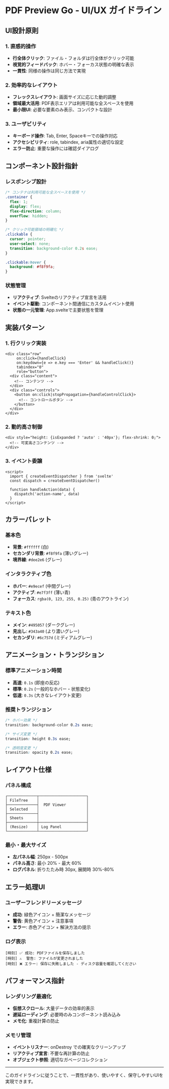 # PDF Preview Go - UI/UX ガイドライン

## UI設計原則

### 1. 直感的操作
- **行全体クリック**: ファイル・フォルダは行全体がクリック可能
- **視覚的フィードバック**: ホバー・フォーカス状態の明確な表示
- **一貫性**: 同様の操作は同じ方法で実現

### 2. 効率的なレイアウト
- **フレックスレイアウト**: 画面サイズに応じた動的調整
- **領域最大活用**: PDF表示エリアは利用可能な全スペースを使用
- **最小限UI**: 必要な要素のみ表示、コンパクトな設計

### 3. ユーザビリティ
- **キーボード操作**: Tab, Enter, Spaceキーでの操作対応
- **アクセシビリティ**: role, tabindex, aria属性の適切な設定
- **エラー防止**: 重要な操作には確認ダイアログ

## コンポーネント設計指針

### レスポンシブ設計
```css
/* コンテナは利用可能な全スペースを使用 */
.container {
  flex: 1;
  display: flex;
  flex-direction: column;
  overflow: hidden;
}

/* クリック可能領域の明確化 */
.clickable {
  cursor: pointer;
  user-select: none;
  transition: background-color 0.2s ease;
}

.clickable:hover {
  background: #f8f9fa;
}
```

### 状態管理
- **リアクティブ**: Svelteのリアクティブ宣言を活用
- **イベント駆動**: コンポーネント間通信にカスタムイベント使用
- **状態の一元管理**: App.svelteで主要状態を管理

## 実装パターン

### 1. 行クリック実装
```svelte
<div class="row"
     on:click={handleClick}
     on:keydown={e => e.key === 'Enter' && handleClick()}
     tabindex="0"
     role="button">
  <div class="content">
    <!-- コンテンツ -->
  </div>
  <div class="controls">
    <button on:click|stopPropagation={handleControlClick}>
      <!-- コントロールボタン -->
    </button>
  </div>
</div>
```

### 2. 動的高さ制御
```svelte
<div style="height: {isExpanded ? 'auto' : '40px'}; flex-shrink: 0;">
  <!-- 可変高さコンテンツ -->
</div>
```

### 3. イベント委譲
```svelte
<script>
  import { createEventDispatcher } from 'svelte'
  const dispatch = createEventDispatcher()
  
  function handleAction(data) {
    dispatch('action-name', data)
  }
</script>
```

## カラーパレット

### 基本色
- **背景**: `#ffffff` (白)
- **セカンダリ背景**: `#f8f9fa` (薄いグレー)
- **境界線**: `#dee2e6` (グレー)

### インタラクティブ色
- **ホバー**: `#e9ecef` (中間グレー)
- **アクティブ**: `#e7f3ff` (薄い青)
- **フォーカス**: `rgba(0, 123, 255, 0.25)` (青のアウトライン)

### テキスト色
- **メイン**: `#495057` (ダークグレー)
- **見出し**: `#343a40` (より濃いグレー)
- **セカンダリ**: `#6c757d` (ミディアムグレー)

## アニメーション・トランジション

### 標準アニメーション時間
- **高速**: `0.1s` (即座の反応)
- **標準**: `0.2s` (一般的なホバー・状態変化)
- **低速**: `0.3s` (大きなレイアウト変更)

### 推奨トランジション
```css
/* ホバー効果 */
transition: background-color 0.2s ease;

/* サイズ変更 */
transition: height 0.3s ease;

/* 透明度変更 */
transition: opacity 0.2s ease;
```

## レイアウト仕様

### パネル構成
```
┌─────────────┬─────────────────────┐
│ FileTree    │                     │
├─────────────┤  PDF Viewer         │
│ Selected    │                     │
├─────────────┤                     │
│ Sheets      │                     │
├─────────────┼─────────────────────┤
│ (Resize)    │ Log Panel           │
└─────────────┴─────────────────────┘
```

### 最小・最大サイズ
- **左パネル幅**: 250px - 500px
- **パネル高さ**: 最小 20% - 最大 60%
- **ログパネル**: 折りたたみ時 30px, 展開時 30%-80%

## エラー処理UI

### ユーザーフレンドリーメッセージ
- **成功**: 緑色アイコン + 簡潔なメッセージ
- **警告**: 黄色アイコン + 注意事項
- **エラー**: 赤色アイコン + 解決方法の提示

### ログ表示
```
[時刻] ✅ 成功: PDFファイルを保存しました
[時刻] ⚠️  警告: ファイルが変更されました
[時刻] ❌ エラー: 保存に失敗しました - ディスク容量を確認してください
```

## パフォーマンス指針

### レンダリング最適化
- **仮想スクロール**: 大量データの効率的表示
- **遅延ローディング**: 必要時のみコンポーネント読み込み
- **メモ化**: 重複計算の防止

### メモリ管理
- **イベントリスナー**: onDestroy での確実なクリーンアップ
- **リアクティブ宣言**: 不要な再計算の防止
- **オブジェクト参照**: 適切なガベージコレクション

---

このガイドラインに従うことで、一貫性があり、使いやすく、保守しやすいUIを実現できます。
